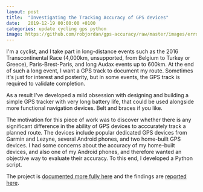 ```yaml
---
layout: post
title:  "Investigating the Tracking Accuracy of GPS devices"
date:   2019-12-19 00:00:00 +0100
categories: update cycling gps python
image: https://github.com/robjordan/gps-accuracy/raw/master/images/error-visualisation.png
---
```

I'm a cyclist, and I take part in long-distance events such as the 2016 Transcontinental Race (4,000km, unsupported, from Belgium to Turkey or Greece), Paris-Brest-Paris, and long Audax events up to 600km. At the end of such a long event, I want a GPS track to document my route. Sometimes it's just for interest and posterity, but in some events, the GPS track is required to validate completion.

As a result I've developed a mild obsession with designing and building a simple GPS tracker with very long battery life, that could be used alongside more functional navigation devices. Belt and braces if you like.

The motivation for this piece of work was to discover whether there is any significant difference in the ability of GPS devices to acccurately track a planned route. The devices include popular dedicated GPS devices from Garmin and Lezyne, several Android phones, and two home-built GPS devices. I had some concerns about the accuracy of my home-built devices, and also one of my Android phones, and therefore wanted an objective way to evaluate their accuracy. To this end, I developed a Python script.

The project is [documented more fully here](https://robjordan.github.io/gps-accuracy/)  and the findings are [reported here](https://robjordan.github.io/gps-accuracy/findings). 